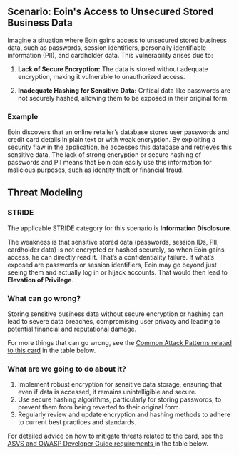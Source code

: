 ## Scenario: Eoin's Access to Unsecured Stored Business Data

Imagine a situation where Eoin gains access to unsecured stored business data, such as passwords, session identifiers, personally identifiable information (PII), and cardholder data. This vulnerability arises due to:

1. **Lack of Secure Encryption:** The data is stored without adequate encryption, making it vulnerable to unauthorized access.

2. **Inadequate Hashing for Sensitive Data:** Critical data like passwords are not securely hashed, allowing them to be exposed in their original form.

### Example

Eoin discovers that an online retailer’s database stores user passwords and credit card details in plain text or with weak encryption. By exploiting a security flaw in the application, he accesses this database and retrieves this sensitive data. The lack of strong encryption or secure hashing of passwords and PII means that Eoin can easily use this information for malicious purposes, such as identity theft or financial fraud.

## Threat Modeling

### STRIDE

The applicable STRIDE category for this scenario is **Information Disclosure**.

The weakness is that sensitive stored data (passwords, session IDs, PII, cardholder data) is not encrypted or hashed securely, so when Eoin gains access, he can directly read it. That’s a confidentiality failure.
If what’s exposed are passwords or session identifiers, Eoin may go beyond just seeing them and actually log in or hijack accounts. That would then lead to **Elevation of Privilege**.

### What can go wrong?

Storing sensitive business data without secure encryption or hashing can lead to severe data breaches, compromising user privacy and leading to potential financial and reputational damage.

For more things that can go wrong, see the [Common Attack Patterns related to this card](#mapping 'Common Attack Patterns related to this card [internal]') in the table below.

### What are we going to do about it?

1. Implement robust encryption for sensitive data storage, ensuring that even if data is accessed, it remains unintelligible and secure.
2. Use secure hashing algorithms, particularly for storing passwords, to prevent them from being reverted to their original form.
3. Regularly review and update encryption and hashing methods to adhere to current best practices and standards.

For detailed advice on how to mitigate threats related to the card, see the [ASVS and OWASP Developer Guide requirements ](#mapping 'ASVS and OWASP Developer Guide requirements [internal]') in the table below.
